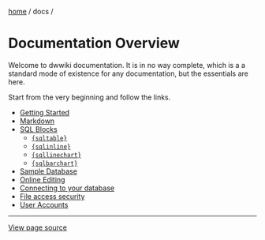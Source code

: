 [home](../) /
docs /

Documentation Overview
======================

Welcome to dwwiki documentation. It
is in no way complete, which is a a standard mode of existence
for any documentation, but the essentials are here.

Start from the very beginning and follow the links.

- [Getting Started](getting-started)
- [Markdown](markdown)
- [SQL Blocks](sql-blocks)
    - [`{sqltable}`](sqltable)
    - [`{sqlinline}`](sqlinline)
    - [`{sqllinechart}`](sqllinechart)
    - [`{sqlbarchart}`](sqlbarchart)
- [Sample Database](database/)
- [Online Editing](online-editing)
- [Connecting to your database](connecting-to-your-database)
- [File access security](file-access-security)
- [User Accounts](user-accounts)

----------------------------------------------------------------------

[View page source](index.markdown)

        